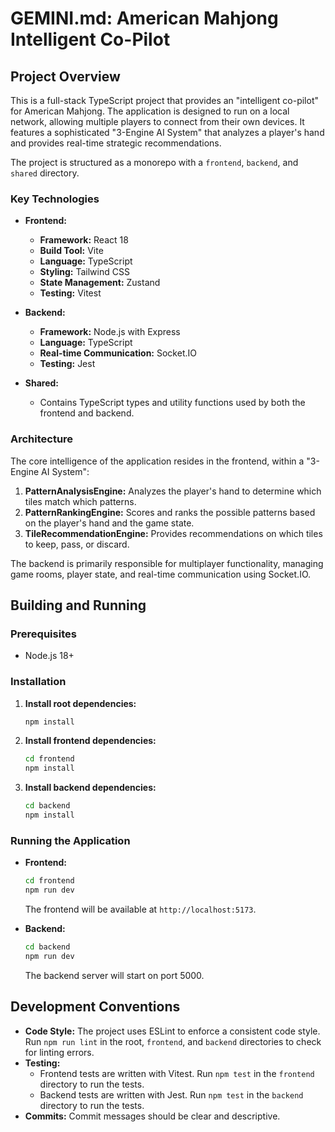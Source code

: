# GEMINI.md: American Mahjong Intelligent Co-Pilot

## Project Overview

This is a full-stack TypeScript project that provides an "intelligent co-pilot" for American Mahjong. The application is designed to run on a local network, allowing multiple players to connect from their own devices. It features a sophisticated "3-Engine AI System" that analyzes a player's hand and provides real-time strategic recommendations.

The project is structured as a monorepo with a `frontend`, `backend`, and `shared` directory.

### Key Technologies

*   **Frontend:**
    *   **Framework:** React 18
    *   **Build Tool:** Vite
    *   **Language:** TypeScript
    *   **Styling:** Tailwind CSS
    *   **State Management:** Zustand
    *   **Testing:** Vitest

*   **Backend:**
    *   **Framework:** Node.js with Express
    *   **Language:** TypeScript
    *   **Real-time Communication:** Socket.IO
    *   **Testing:** Jest

*   **Shared:**
    *   Contains TypeScript types and utility functions used by both the frontend and backend.

### Architecture

The core intelligence of the application resides in the frontend, within a "3-Engine AI System":

1.  **PatternAnalysisEngine:** Analyzes the player's hand to determine which tiles match which patterns.
2.  **PatternRankingEngine:** Scores and ranks the possible patterns based on the player's hand and the game state.
3.  **TileRecommendationEngine:** Provides recommendations on which tiles to keep, pass, or discard.

The backend is primarily responsible for multiplayer functionality, managing game rooms, player state, and real-time communication using Socket.IO.

## Building and Running

### Prerequisites

*   Node.js 18+

### Installation

1.  **Install root dependencies:**
    ```bash
    npm install
    ```
2.  **Install frontend dependencies:**
    ```bash
    cd frontend
    npm install
    ```
3.  **Install backend dependencies:**
    ```bash
    cd backend
    npm install
    ```

### Running the Application

*   **Frontend:**
    ```bash
    cd frontend
    npm run dev
    ```
    The frontend will be available at `http://localhost:5173`.

*   **Backend:**
    ```bash
    cd backend
    npm run dev
    ```
    The backend server will start on port 5000.

## Development Conventions

*   **Code Style:** The project uses ESLint to enforce a consistent code style. Run `npm run lint` in the root, `frontend`, and `backend` directories to check for linting errors.
*   **Testing:**
    *   Frontend tests are written with Vitest. Run `npm test` in the `frontend` directory to run the tests.
    *   Backend tests are written with Jest. Run `npm test` in the `backend` directory to run the tests.
*   **Commits:** Commit messages should be clear and descriptive.
